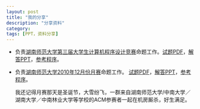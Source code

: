 ```yaml
---
layout: post
title: "我的分享"
description: "分享资料"
category: 
tags: [PPT，资料分享]
---
```


*  负责[湖南师范大学第三届大学生计算机程序设计竞赛](http://acm.hunnu.edu.cn/online/?action=problem&type=list&courseid=81)命题工作。[试题PDF](http://acm.hunnu.edu.cn/online/problem_pdf/HunnuProgrammingContest2012.pdf)，[解答PPT](https://github.com/openinx/algorithm-solution/raw/master/hunnu_3th_programming_contest/ProblemAndSolution/summary/Tutorial.pptx)，[参考程序](https://github.com/openinx/algorithm-solution/tree/master/hunnu_3th_programming_contest/ProblemAndSolution)。
	

*  负责[湖南师范大学2010年12月份月赛](http://acm.hunnu.edu.cn/online/?action=problem&type=list&courseid=54)命题工作。 [试题PDF](http://acm.hunnu.edu.cn/online/problem_pdf/ProblemSet201012.pdf)，[解答PPT](https://github.com/openinx/algorithm-solution/raw/master/hunnu_201012_acm_monthly/solution/solution.pdf)，[参考程序](https://github.com/openinx/algorithm-solution/tree/master/hunnu_201012_acm_monthly/solution)。
	
	我还记得月赛那天是圣诞节，大雪纷飞，一群来自湖南师范大学/中南大学／湖南大学／中南林业大学等学校的ACM参赛者一起在机房厮杀，好生满足。